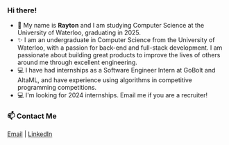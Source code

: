 ### Hi there!
- 🤝 My name is **Rayton** and I am studying Computer Science at the University of Waterloo, graduating in 2025. 
- ✨ I am an undergraduate in Computer Science from the University of Waterloo, with a passion for back-end and full-stack development. I am passionate about building great products to improve the lives of others around me through excellent engineering.
- 💻 I have had internships as a Software Engineer Intern at GoBolt and AltaML, and have experience using algorithms in competitive programming competitions.
- 💻 I'm looking for 2024 internships. Email me if you are a recruiter!

### 📫 Contact Me 
[Email](mailto:raytonlin@gmail.com) | [LinkedIn](https://www.linkedin.com/in/raytonlin2002)

